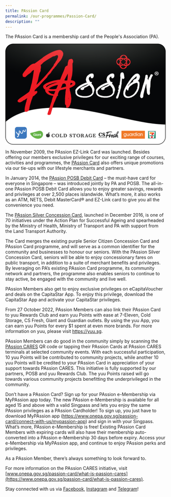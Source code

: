 ```yaml
---
title: PAssion Card
permalink: /our-programmes/Passion-Card/
description: ""
---
```

The PAssion Card is a membership card of the People's Association (PA).


<img style="width:600px" align="center" src="/images/Our%20Programmes/Corporate-Black-Cardface-(with-logos).jpg">

In November 2009, the PAssion EZ-Link Card was launched. Besides offering our members exclusive privileges for our exciting range of courses, activities and programmes, the [PAssion Card](www.onepa.gov.sg/passion-card) also offers unique promotions via our tie-ups with our lifestyle merchants and partners.

In January 2014, the [PAssion POSB Debit Card](http://www.posb.com.sg/passion) – the must-have card for everyone in Singapore – was introduced jointly by PA and POSB. The all-in-one PAssion POSB Debit Card allows you to enjoy greater savings, rewards and privileges at over 2,500 places islandwide. What’s more, it also works as an ATM, NETS, Debit MasterCard® and EZ-Link card to give you all the convenience you need.

The [PAssion Silver Concession Card](https://www.onepa.gov.sg/passion-card/passion-card-membership/silver-concession-card), launched in December 2016, is one of 70 initiatives under the Action Plan for Successful Ageing and spearheaded by the Ministry of Health, Ministry of Transport and PA with support from the Land Transport Authority.

The Card merges the existing purple Senior Citizen Concession Card and PAssion Card programme, and will serve as a common identifier for the community and businesses to honour our seniors. With the PAssion Silver Concession Card, seniors will be able to enjoy concessionary fares on public transport, in addition to a suite of merchant benefits and privileges. By leveraging on PA’s existing PAssion Card programme, its community network and partners, the programme also enables seniors to continue to stay active, be engaged with the community and live well.

PAssion Members also get to enjoy exclusive privileges on eCapitaVoucher and deals on the CapitaStar App. To enjoy this privilege, download the CapitaStar App and activate your CapitaStar privileges.

From 27 October 2022, PAssion Members can also link their PAssion Card to yuu Rewards Club and earn yuu Points with ease at 7-Eleven, Cold Storage, CS Fresh, Giant and Guardian outlets. By using the yuu App, you can earn yuu Points for every $1 spent at even more brands. For more information on yuu, please visit https://yuu.sg.

PAssion Members can do good in the community simply by scanning the [PAssion CARES](https://www.onepa.gov.sg/passion-card/what-is-passion-cares) QR code or tapping their PAssion Cards at PAssion CARES terminals at selected community events. With each successful participation, 10 yuu Points will be contributed to community projects, while another 10 yuu Points will be credited to your PAssion Card in appreciation of your support towards PAssion CARES. This initiative is fully supported by our partners, POSB and yuu Rewards Club. The yuu Points raised will go towards various community projects benefitting the underprivileged in the community.

Don’t have a PAssion Card? Sign up for your PAssion e-Membership via MyPAssion app today. The new PAssion e-Membership is available for all aged 15 and above with a valid Singpass and lets you enjoy the same PAssion privileges as a PAssion Cardholder! To sign up, you just have to download MyPAssion app (https://www.onepa.gov.sg/passion-card/connect-with-us/mypassion-app) and sign in with your Singpass. What’s more, PAssion e-Membership is free! Existing PAssion Card Members with expiring cards will also have their membership auto-converted into a PAssion e-Membership 30 days before expiry. Access your e-Membership via MyPAssion app, and continue to enjoy PAssion perks and privileges.

As a PAssion Member, there’s always something to look forward to.


For more information on the PAssion CARES initiative, visit [www.onepa.gov.sg/passion-card/what-is-passion-cares](https://www.onepa.gov.sg/passion-card/what-is-passion-cares).

Stay connected with us via [Facebook](http://www.facebook.com/PAssionCard), [Instagram](http://www.instagram.com/PAssionCard) and [Telegram](https://t.me/SGPAssionDeals)!